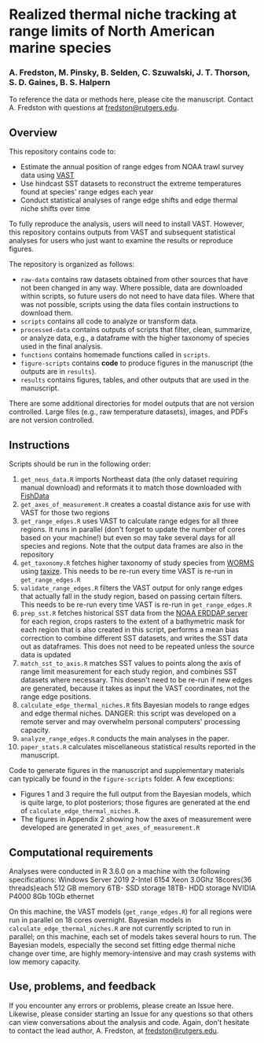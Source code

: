 # Realized thermal niche tracking at range limits of North American marine species

### A. Fredston, M. Pinsky, B. Selden, C. Szuwalski, J. T. Thorson, S. D. Gaines, B. S. Halpern 

To reference the data or methods here, please cite the manuscript. Contact A. Fredston with questions at fredston@rutgers.edu. 

## Overview 

This repository contains code to:

* Estimate the annual position of range edges from NOAA trawl survey data using [VAST](https://github.com/James-Thorson-NOAA/VAST) 
* Use hindcast SST datasets to reconstruct the extreme temperatures found at species' range edges each year 
* Conduct statistical analyses of range edge shifts and edge thermal niche shifts over time 

To fully reproduce the analysis, users will need to install VAST. However, this repository contains outputs from VAST and subsequent statistical analyses for users who just want to examine the results or reproduce figures. 

The repository is organized as follows:

* `raw-data` contains raw datasets obtained from other sources that have not been changed in any way. Where possible, data are downloaded within scripts, so future users do not need to have data files. Where that was not possible, scripts using the data files contain instructions to download them. 
* `scripts` contains all code to analyze or transform data. 
* `processed-data` contains outputs of scripts that filter, clean, summarize, or analyze data, e.g., a dataframe with the higher taxonomy of species used in the final analysis. 
* `functions` contains homemade functions called in `scripts`.
* `figure-scripts` contains **code** to produce figures in the manuscript (the outputs are in `results`).
* `results` contains figures, tables, and other outputs that are used in the manuscript. 

There are some additional directories for model outputs that are not version controlled. Large files (e.g., raw temperature datasets), images, and PDFs are not version controlled. 

## Instructions

Scripts should be run in the following order:

1. `get_neus_data.R` imports Northeast data (the only dataset requiring manual download) and reformats it to match those downloaded with [FishData](https://github.com/James-Thorson/FishData)
1. `get_axes_of_measurement.R` creates a coastal distance axis for use with VAST for those two regions
1. `get_range_edges.R` uses VAST to calculate range edges for all three regions. It runs in parallel (don't forget to update the number of cores based on your machine!) but even so may take several days for all species and regions. Note that the output data frames are also in the repository
1. `get_taxonomy.R` fetches higher taxonomy of study species from [WORMS](http://marinespecies.org/aphia.php?p=search) using [taxize](https://github.com/ropensci/taxize/). This needs to be re-run every time VAST is re-run in `get_range_edges.R` 
1. `validate_range_edges.R` filters the VAST output for only range edges that actually fall in the study region, based on passing certain filters. This needs to be re-run every time VAST is re-run in `get_range_edges.R` 
1. `prep_sst.R` fetches historical SST data from the [NOAA ERDDAP server](https://coastwatch.pfeg.noaa.gov/erddap/index.html) for each region, crops rasters to the extent of a bathymetric mask for each region that is also created in this script, performs a mean bias correction to combine different SST datasets, and writes the SST data out as dataframes. This does not need to be repeated unless the source data is updated
1. `match_sst_to_axis.R` matches SST values to points along the axis of range limit measurement for each study region, and combines SST datasets where necessary. This doesn't need to be re-run if new edges are generated, because it takes as input the VAST coordinates, not the range edge positions.
1. `calculate_edge_thermal_niches.R` fits Bayesian models to range edges and edge thermal niches. DANGER: this script was developed on a remote server and may overwhelm personal computers' processing capacity.  
1. `analyze_range_edges.R` conducts the main analyses in the paper. 
1. `paper_stats.R` calculates miscellaneous statistical results reported in the manuscript. 

Code to generate figures in the manuscript and supplementary materials can typically be found in the `figure-scripts` folder. A few exceptions: 

* Figures 1 and 3 require the full output from the Bayesian models, which is quite large, to plot posteriors; those figures are generated at the end of `calculate_edge_thermal_niches.R`. 
* The figures in Appendix 2 showing how the axes of measurement were developed are generated in `get_axes_of_measurement.R`

## Computational requirements 

Analyses were conducted in R 3.6.0 on a machine with the following specifications: 
Windows Server 2019
2-Intel 6154 Xeon    3.0Ghz 18cores(36 threads)each
512 GB memory
6TB- SSD storage
18TB- HDD storage
NVIDIA P4000 8Gb
10Gb ethernet

On this machine, the VAST models (`get_range_edges.R`) for all regions were run in parallel on 18 cores overnight. Bayesian models in `calculate_edge_thermal_niches.R` are not currently scripted to run in parallel; on this machine, each set of models takes several hours to run. The Bayesian models, especially the second set fitting edge thermal niche change over time, are highly memory-intensive and may crash systems with low memory capacity. 

## Use, problems, and feedback

If you encounter any errors or problems, please create an Issue here. Likewise, please consider starting an Issue for any questions so that others can view conversations about the analysis and code. Again, don't hesitate to contact the lead author, A. Fredston, at fredston@rutgers.edu. 
